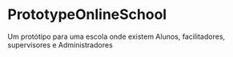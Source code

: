 # PrototypeOnlineSchool
Um protótipo para uma escola onde existem Alunos, facilitadores, supervisores e Administradores
